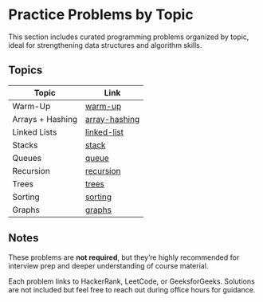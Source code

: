 # Practice Problems by Topic

This section includes curated programming problems organized by topic, ideal for strengthening data structures and algorithm skills.



##  Topics

| Topic | Link |
|-------|------|
| Warm-Up | [warm-up](./warm-up/warm-up.md) |
| Arrays + Hashing | [array-hashing](./array-hashing/array-hashing.md) |
| Linked Lists | [linked-list](./linked-list/linked-list.md) |
| Stacks | [stack](./stack/stack.md) |
| Queues | [queue](./queue/queue.md) |
| Recursion | [recursion](./recursion/recursion.md) |
| Trees | [trees](./trees/trees.md) |
| Sorting | [sorting](./sorting/sorting.md) |
| Graphs | [graphs](./graphs/graphs.md) |



## Notes

These problems are **not required**, but they’re highly recommended for interview prep and deeper understanding of course material.

Each problem links to HackerRank, LeetCode, or GeeksforGeeks. Solutions are not included but feel free to reach out during office hours for guidance.
